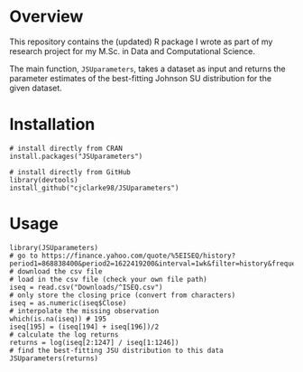 # Overview
This repository contains the (updated) R package I wrote as part of my research project for my M.Sc. in Data and Computational Science.

The main function, `JSUparameters`, takes a dataset as input and returns the parameter estimates of the best-fitting Johnson SU distribution for the given dataset.

# Installation
```
# install directly from CRAN
install.packages("JSUparameters")

# install directly from GitHub
library(devtools)
install_github("cjclarke98/JSUparameters")
```

# Usage
```
library(JSUparameters)
# go to https://finance.yahoo.com/quote/%5EISEQ/history?period1=868838400&period2=1622419200&interval=1wk&filter=history&frequency=1wk&includeAdjustedClose=true
# download the csv file
# load in the csv file (check your own file path)
iseq = read.csv("Downloads/^ISEQ.csv")
# only store the closing price (convert from characters)
iseq = as.numeric(iseq$Close)
# interpolate the missing observation
which(is.na(iseq)) # 195
iseq[195] = (iseq[194] + iseq[196])/2
# calculate the log returns
returns = log(iseq[2:1247] / iseq[1:1246])
# find the best-fitting JSU distribution to this data
JSUparameters(returns)
```
